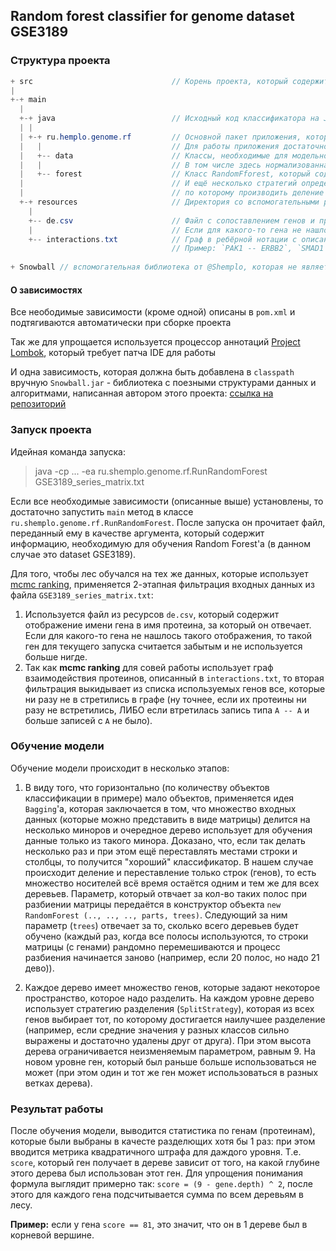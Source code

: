 ## Random forest classifier for genome dataset GSE3189

### Структура проекта
```java
+ src                               // Корень проекта, который содержит все исходники и необходимые ресурсы
|
+-+ main
  |
  +-+ java                          // Исходный код классификатора на Java
  | |
  | +-+ ru.hemplo.genome.rf         // Основной пакет приложения, который содержит в себе класс с главным методом
  |   |                             // Для работы приложения достаточно вызвать метод RunRandomForest.main (...);
  |   +-- data                      // Классы, необходимые для модельного представления данных
  |   |                             // В том числе здесь нормализованная по каждому гену матрица (NormalizedMatrix) 
  |   +-- forest                    // Класс RandomFforest, который содержит в себе множество DecisionTree
  |                                 // И ещё несколько стратегий определения гена (параметра), 
  |                                 // по которому производить деление
  +-+ resources                     // Директория со вспомогательными ресурсами для ограничения используемых генов
    |
    +-- de.csv                      // Файл с сопоставлением генов и протеинов `204130_at` -> `HSD11B2`, ... 
    |                               // Если для какого-то гена не нашлось преобразования, то такой ген забывается
    +-- interactions.txt            // Граф в ребёрной нотации с описанием взаимодействий между протеинами 
                                    // Пример: `PAK1 -- ERBB2`, `SMAD1 -- FOXG1`, ...
    
+ Snowball // вспомогательная библиотека от @Shemplo, которая не является архитипом maven и подключается вручную
```

#### О зависимостях

Все неободимые зависимости (кроме одной) описаны в `pom.xml` и подтягиваются автоматически при сборке проекта

Так же для упрощается используется процессор аннотаций [Project Lombok](https://projectlombok.org), 
который требует патча IDE для работы

И одна зависимость, которая должна быть добавлена в `classpath` вручную `Snowball.jar` 
\- библиотека с поезными структурами данных и алгоритмами, написанная автором этого проекта:
[ссылка на репозиторий](https://github.com/AlienCoffee/Snowball)

### Запуск проекта

Идейная команда запуска:

> java -cp ... -ea ru.shemplo.genome.rf.RunRandomForest GSE3189_series_matrix.txt

Если все необходимые зависимости (описанные выше) установлены, то достаточно запустить 
`main` метод в классе `ru.shemplo.genome.rf.RunRandomForest`. 
После запуска он прочитает файл, переданный ему в качестве аргумента, который содержит
информацию, необходимую для обучения Random Forest'а (в данном случае это dataset GSE3189).

Для того, чтобы лес обучался на тех же данных, которые использует [mcmc ranking](https://github.com/ctlab/mcmcRanking), 
применяется 2-этапная фильтрация входных данных из файла `GSE3189_series_matrix.txt`:
1. Используется файл из ресурсов `de.csv`, который содержит отображение имени гена в имя протеина, 
за который он отвечает. Если для какого-то гена не нашлось такого отображения, то такой ген для
текущего запуска считается забытым и не используется больше нигде.
2. Так как **mcmc ranking** для совей работы использует граф взаимодействия протеинов, описанный в 
`interactions.txt`, то вторая фильтрация выкидывает из списка используемых генов все, которые ни разу
не в стретились в графе (ну точнее, если их протеины ни разу не встретились, ЛИБО если втретилась
запись типа `A -- A` и больше записей с `А` не было).

### Обучение модели

Обучение модели происходит в несколько этапов:

1. В виду того, что горизонтально (по количеству объектов классификации в примере) мало объектов, 
применяется идея `Bagging`'а, которая заключается в том, что множество входных данных 
(которые можно представить в виде матрицы) делится на несколько миноров и очередное дерево использует
для обучения данные только из такого минора. Доказано, что, если так делать несколько раз и при этом
ещё переставлять местами строки и столбцы, то получится "хороший" классификатор. 
В нашем случае происходит деление и переставление только строк (генов), то есть множество носителей
всё время остаётся одним и тем же для всех деревьев. Параметр, который отвчает за кол-во таких полос
при разбиении матрицы передаётся в конструктор объекта `new RandomForest (.., .., .., parts, trees)`. 
Следующий за ним параметр (`trees`) отвечает за то, сколько всего деревьев будет обучено 
(каждый раз, когда все полосы используются, то строки матрицы (с генами) рандомно перемешиваются
и процесс разбиения начинается заново (например, если 20 полос, но надо 21 дево)).

2. Каждое дерево имеет множество генов, которые задают некоторое пространство, которое надо разделить.
На каждом уровне дерево использует стратегию разделения (`SplitStrategy`), которая из всех генов
выбирает тот, по которому достигается наилучшее разделение (например, если средние значения у разных
классов сильно выражены и достаточно удалены друг от друга). При этом высота дерева ограничивается 
неизменяемым параметром, равным 9. 
На новом уровне ген, который был раньше больше использоваться не может 
(при этом один и тот же ген может использоваться в разных ветках дерева).

### Результат работы

После обучения модели, выводится статистика по генам (протеинам), 
которые были выбраны в качесте разделющих хотя бы 1 раз:
при этом вводится метрика квадратичного штрафа для даждого уровня.
Т.е. `score`, который ген получает в дереве зависит от того, на какой глубине этого дерева был использован этот ген.
Для упрощения понимания формула выглядит примерно так: `score = (9 - gene.depth) ^ 2`, после этого для каждого гена
подсчитывается сумма по всем деревьям в лесу.

**Пример:**
если у гена `score == 81`, это значит, что он в 1 дереве был в корневой вершине.
